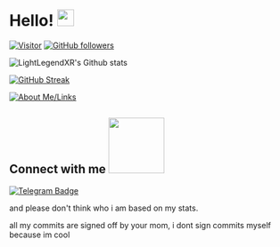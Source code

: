 # Hello! <img src="https://raw.githubusercontent.com/MartinHeinz/MartinHeinz/master/wave.gif" width="30px">

[![Visitor](https://visitor-badge.laobi.icu/badge?page_id=LightLegendXR.LightLegendXR)](https://github.com/LightLegendXR) [![GitHub followers](https://img.shields.io/github/followers/LightLegendXR.svg?style=social&label=Follow)](https://github.com/LightLegendXR?tab=followers)

![LightLegendXR's Github stats](https://github-readme-stats.vercel.app/api?username=LightLegendXR&show_icons=true&theme=chartreuse-dark&hide_border=true)

[![GitHub Streak](https://github-readme-streak-stats.herokuapp.com?user=LightLegendXR&theme=chartreuse-dark&hide_border=true)](https://git.io/streak-stats)

[![About Me/Links](https://lightlegendxr.github.io)](https://lightlegendxr.github.io/)

<h2> Connect with me <img src='https://raw.githubusercontent.com/ShahriarShafin/ShahriarShafin/main/Assets/handshake.gif' width="100px"> </h2>

[![Telegram Badge](https://img.shields.io/badge/-@llxrXD-0088CC?style=flat&logo=Telegram&logoColor=white)](https://t.me/llxrXD "Contact on Telegram")

and please don't think who i am based on my stats.

all my commits are signed off by your mom, i dont sign commits myself because im cool

